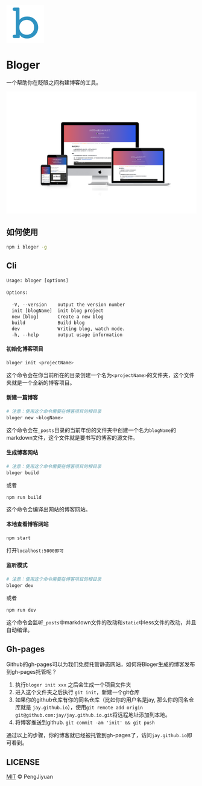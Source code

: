﻿<img width=100 src="./.github/logo.png" alt="logo" />

# Bloger

一个帮助你在眨眼之间构建博客的工具。

![Screenshot](./.github/screenshot.png)

## 如何使用

```bash
npm i bloger -g
```

## Cli

```
Usage: bloger [options]

Options:

  -V, --version    output the version number
  init [blogName]  init blog project
  new [blog]       Create a new blog
  build            Build blog
  dev              Writing blog, watch mode.
  -h, --help       output usage information
```

#### 初始化博客项目

```bash
bloger init <projectName>
```

这个命令会在你当前所在的目录创建一个名为`<projectName>`的文件夹，这个文件夹就是一个全新的博客项目。

#### 新建一篇博客

```bash
# 注意：使用这个命令需要在博客项目的根目录
bloger new <blogName>
```

这个命令会在`_posts`目录的当前年份的文件夹中创建一个名为`blogName`的markdown文件，这个文件就是要书写的博客的源文件。

#### 生成博客网站

```bash
# 注意：使用这个命令需要在博客项目的根目录
bloger build
```

或者
```
npm run build
```

这个命令会编译出网站的博客网站。

#### 本地查看博客网站

```bash
npm start
```

打开`localhost:5000即可`

#### 监听模式

```bash
# 注意：使用这个命令需要在博客项目的根目录
bloger dev
```

或者

```bash
npm run dev
```

这个命令会监听`_posts`中markdown文件的改动和`static`中less文件的改动，并且自动编译。

## Gh-pages

Github的gh-pages可以为我们免费托管静态网站，如何将Bloger生成的博客发布到gh-pages托管呢？

1. 执行`bloger init xxx` 之后会生成一个项目文件夹
2. 进入这个文件夹之后执行 `git init`，新建一个git仓库
3. 如果你的github仓库有你的同名仓库（比如你的用户名是jay, 那么你的同名仓库就是 `jay.github.io`），使用`git remote add origin git@github.com:jay/jay.github.io.git`将远程地址添加到本地。
4. 将博客推送到github. `git commit -am 'init' && git push`

通过以上的步骤，你的博客就已经被托管到gh-pages了，访问`jay.github.io`即可看到。

## LICENSE

[MIT](./LICENSE) © PengJiyuan
